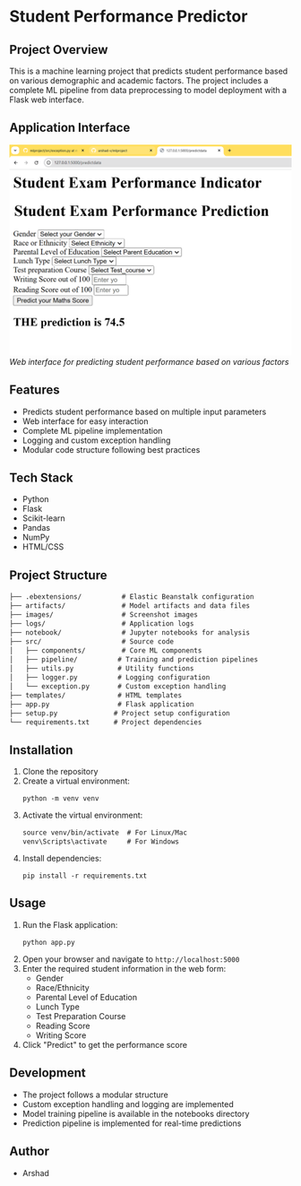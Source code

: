 # Student Performance Predictor

## Project Overview
This is a machine learning project that predicts student performance based on various demographic and academic factors. The project includes a complete ML pipeline from data preprocessing to model deployment with a Flask web interface.

## Application Interface
![Student Performance Predictor Interface](./images/app_interface.png)
*Web interface for predicting student performance based on various factors*

## Features
- Predicts student performance based on multiple input parameters
- Web interface for easy interaction
- Complete ML pipeline implementation
- Logging and custom exception handling
- Modular code structure following best practices

## Tech Stack
- Python
- Flask
- Scikit-learn
- Pandas
- NumPy
- HTML/CSS

## Project Structure
```
├── .ebextensions/          # Elastic Beanstalk configuration
├── artifacts/              # Model artifacts and data files
├── images/                 # Screenshot images
├── logs/                   # Application logs
├── notebook/               # Jupyter notebooks for analysis
├── src/                    # Source code
│   ├── components/         # Core ML components
│   ├── pipeline/          # Training and prediction pipelines
│   ├── utils.py           # Utility functions
│   ├── logger.py          # Logging configuration
│   └── exception.py       # Custom exception handling
├── templates/             # HTML templates
├── app.py                 # Flask application
├── setup.py              # Project setup configuration
└── requirements.txt      # Project dependencies
```

## Installation
1. Clone the repository
2. Create a virtual environment:
   ```
   python -m venv venv
   ```
3. Activate the virtual environment:
   ```
   source venv/bin/activate  # For Linux/Mac
   venv\Scripts\activate     # For Windows
   ```
4. Install dependencies:
   ```
   pip install -r requirements.txt
   ```

## Usage
1. Run the Flask application:
   ```
   python app.py
   ```
2. Open your browser and navigate to `http://localhost:5000`
3. Enter the required student information in the web form:
   - Gender
   - Race/Ethnicity
   - Parental Level of Education
   - Lunch Type
   - Test Preparation Course
   - Reading Score
   - Writing Score
4. Click "Predict" to get the performance score

## Development
- The project follows a modular structure
- Custom exception handling and logging are implemented
- Model training pipeline is available in the notebooks directory
- Prediction pipeline is implemented for real-time predictions

## Author
- Arshad

